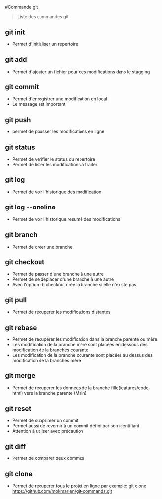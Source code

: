 #Commande git
>Liste des commandes git
## git init
- Permet d'initialiser un repertoire
## git add
- Permet d'ajouter un fichier pour des modifications dans le stagging

## git commit
- Permet d'enregistrer une modification en local
- Le message est important

## git push
- permet de pousser les modifications en ligne

## git status
- Permet de verifier le status du repertoire
- Permet de lister les modifications à traiter

## git log
- Permet de voir l'historique des modification

## git log --oneline
- Permet de voir l'historique resumé des modifications

## git branch
- Permet de créer une branche

## git checkout
- Permet de passer d'une branche à une autre
- Permet de se deplacer d'une branche à une autre
- Avec l'option -b checkout crée la branche si elle n'existe pas

## git pull
- Permet de recuperer les modifications distantes

## git rebase
- Permet de recuperer les modification dans la branche parente ou mère
- Les modification de la branche mère sont placées en dessous des modification de la branches courante
- Les modification de la branche courante sont placées au dessus des modification de la branches mère

## git merge
- Permet de recuperer les données de la branche fille(features/code-html) vers la branche parente (Main)

## git reset
- Permet de supprimer un commit
- Permet aussi de revernir à un commit défini par son identifiant
- Attention à utiliser avec précaution

## git diff
- Permet de comparer deux commits

## git clone
- Permet de recuperer tous le projet en ligne
par exemple:
git clone https://github.com/mokmarien/git-commands.git
